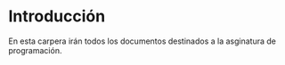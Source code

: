 # Introducción
En esta carpera irán todos los documentos destinados a la asginatura de programación.
